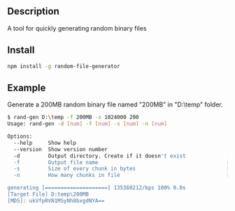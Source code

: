 ## Description

A tool for quickly generating random binary files

## Install

```bash
npm install -g random-file-generator
```

## Example

Generate a 200MB random binary file named "200MB" in "D:\temp" folder. 

```bash
$ rand-gen D:\temp -f 200MB -s 1024000 200
Usage: rand-gen -d [num] -f [num] -s [num] -n [num]

Options:
  --help     Show help                                                 [boolean]
  --version  Show version number                                       [boolean]
  -d         Output directory. Create if it doesn't exist             [required]
  -f         Output file name                                         [required]
  -s         Size of every chunk in bytes                             [required]
  -n         How many chunks in file                                  [required]

generating [====================] 135360212/bps 100% 0.0s
[Target File] D:temp\200MB
[MD5]: ukVfpRVN1MSyNh8bxgdNYA==
```